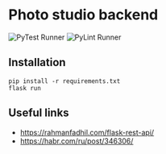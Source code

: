 # Photo studio backend
![PyTest Runner](https://github.com/UNN-SE/api/workflows/PyTest%20Runner/badge.svg)
![PyLint Runner](https://github.com/UNN-SE/api/workflows/PyLint%20Runner/badge.svg)

## Installation

```
pip install -r requirements.txt
flask run
```

## Useful links
* https://rahmanfadhil.com/flask-rest-api/
* https://habr.com/ru/post/346306/
